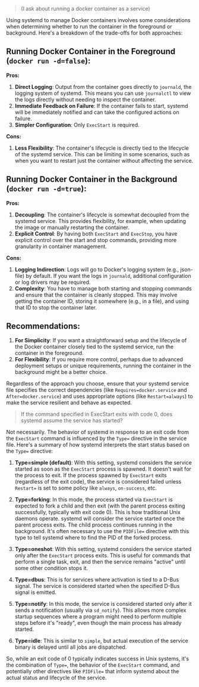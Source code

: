 > (I ask about running a docker container as a service)

Using systemd to manage Docker containers involves some considerations when determining whether to run the container in the foreground or background. Here's a breakdown of the trade-offs for both approaches:

## Running Docker Container in the Foreground (`docker run -d=false`):

**Pros:**

1. **Direct Logging**: Output from the container goes directly to `journald`, the logging system of systemd. This means you can use `journalctl` to view the logs directly without needing to inspect the container.
2. **Immediate Feedback on Failure**: If the container fails to start, systemd will be immediately notified and can take the configured actions on failure.
3. **Simpler Configuration**: Only `ExecStart` is required.

**Cons:**

1. **Less Flexibility**: The container's lifecycle is directly tied to the lifecycle of the systemd service. This can be limiting in some scenarios, such as when you want to restart just the container without affecting the service.

## Running Docker Container in the Background (`docker run -d=true`):

**Pros:**

1. **Decoupling**: The container's lifecycle is somewhat decoupled from the systemd service. This provides flexibility, for example, when updating the image or manually restarting the container.
2. **Explicit Control**: By having both `ExecStart` and `ExecStop`, you have explicit control over the start and stop commands, providing more granularity in container management.

**Cons:**

1. **Logging Indirection**: Logs will go to Docker's logging system (e.g., json-file) by default. If you want the logs in `journald`, additional configuration or log drivers may be required.
2. **Complexity**: You have to manage both starting and stopping commands and ensure that the container is cleanly stopped. This may involve getting the container ID, storing it somewhere (e.g., in a file), and using that ID to stop the container later.

## Recommendations:

1. **For Simplicity**: If you want a straightforward setup and the lifecycle of the Docker container closely tied to the systemd service, run the container in the foreground.
2. **For Flexibility**: If you require more control, perhaps due to advanced deployment setups or unique requirements, running the container in the background might be a better choice.

Regardless of the approach you choose, ensure that your systemd service file specifies the correct dependencies (like `Requires=docker.service` and `After=docker.service`) and uses appropriate options (like `Restart=always`) to make the service resilient and behave as expected.

> If the command specified in ExecStart exits with code 0, does systemd assume the service has started?

Not necessarily. The behavior of systemd in response to an exit code from the `ExecStart` command is influenced by the `Type=` directive in the service file. Here's a summary of how systemd interprets the start status based on the `Type=` directive:

1. **Type=simple (default)**: With this setting, systemd considers the service started as soon as the `ExecStart` process is spawned. It doesn't wait for the process to exit. If the process spawned by `ExecStart` exits (regardless of the exit code), the service is considered failed unless `Restart=` is set to some policy like `always`, `on-success`, etc.

2. **Type=forking**: In this mode, the process started via `ExecStart` is expected to fork a child and then exit (with the parent process exiting successfully, typically with exit code 0). This is how traditional Unix daemons operate. systemd will consider the service started once the parent process exits. The child process continues running in the background. It's often necessary to use the `PIDFile=` directive with this type to tell systemd where to find the PID of the forked process.

3. **Type=oneshot**: With this setting, systemd considers the service started only after the `ExecStart` process exits. This is useful for commands that perform a single task, exit, and then the service remains "active" until some other condition stops it.

4. **Type=dbus**: This is for services where activation is tied to a D-Bus signal. The service is considered started when the specified D-Bus signal is emitted.

5. **Type=notify**: In this mode, the service is considered started only after it sends a notification (usually via `sd_notify`). This allows more complex startup sequences where a program might need to perform multiple steps before it's "ready", even though the main process has already started.

6. **Type=idle**: This is similar to `simple`, but actual execution of the service binary is delayed until all jobs are dispatched.

So, while an exit code of 0 typically indicates success in Unix systems, it's the combination of `Type=`, the behavior of the `ExecStart` command, and potentially other directives like `PIDFile=` that inform systemd about the actual status and lifecycle of the service.
